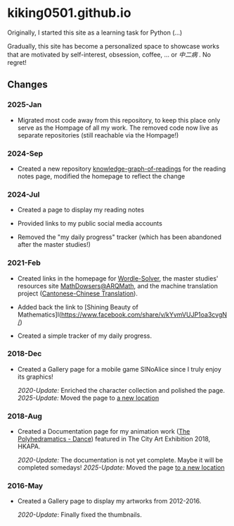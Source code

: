 # kiking0501.github.io



Originally, I started this site as a learning task for Python (...)



Gradually, this site has become a personalized space to showcase works that are motivated by self-interest, obsession, coffee, ... or *中二病* . No regret!



## Changes

### 2025-Jan

- Migrated most code away from this repository, to keep this place only serve as the Hompage of all my work. The removed code now live as separate repositories (still reachable via the Hompage!)


### 2024-Sep

- Created a new repository [knowledge-graph-of-readings](https://github.com/kiking0501/knowledge-graph-of-readings) for the reading notes page, modified the homepage to reflect the change


### 2024-Jul

- Created a page to display my reading notes

- Provided links to my public social media accounts 

- Removed the "my daily progress" tracker (which has been abandoned after the master studies!) 


### 2021-Feb

- Created links in the homepage for [Wordle-Solver](https://kiking0501.github.io/Wordle-Solver), the master studies' resources site [MathDowsers@ARQMath](https://kiking0501.github.io/MathDowsers-ARQMath/), and the machine translation project ([Cantonese-Chinese Translation](https://github.com/kiking0501/Cantonese-Chinese-Translation)). 

- Added back the link to [Shining Beauty of Mathematics]l(https://www.facebook.com/share/v/kYvmVUJP1oa3cvgN/)

- Created a simple tracker of my daily progress.

  

### 2018-Dec

- Created a Gallery page for a mobile game SINoAlice since I truly enjoy its graphics!

  *2020-Update:* Enriched the character collection and polished the page.
  *2025-Update:* Moved the page to [a new location](https://github.com/kiking0501/Cantonese-Chinese-Translation)
  
  


### 2018-Aug

- Created a Documentation page for my animation work ([The Polyhedramatics - Dance](https://github.com/kiking0501/polyhedramatics-dance-2018)) featured in The City Art Exhibition 2018, HKAPA.

  *2020-Update:* The documentation is not yet complete. Maybe it will be completed somedays!
  *2025-Update:* Moved the page [to a new location](https://kiking0501.github.io/polyhedramatics-dance-2018/doc_html/doc/main.html)
  
  

### 2016-May

- Created a Gallery page to display my artworks from 2012-2016.

  *2020-Update*:  Finally fixed the thumbnails.

